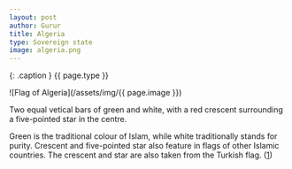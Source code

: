 ```yaml
---
layout: post
author: Gurur
title: Algeria
type: Sovereign state
image: algeria.png
---
```

{: .caption }
{{ page.type }}

![Flag of Algeria](/assets/img/{{ page.image }})

Two equal vetical bars of green and white, with a red crescent surrounding a five-pointed star in the centre.

Green is the traditional colour of Islam, while white traditionally stands for purity. Crescent and five-pointed star also feature in flags of other Islamic countries. The crescent and star are also taken from the Turkish flag. (<span class="source-link">[1](http://flagpedia.net/algeria)</span>) 
